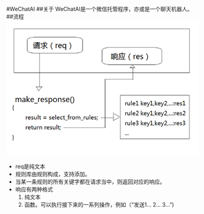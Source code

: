 #WeChatAI
##关于
WeChatAI是一个微信托管程序，亦或是一个聊天机器人。
##流程
![流程图](WeChatAI.png)

+ req是纯文本
+ 规则库由规则构成，支持添加。
+ 当某一条规则的所有关键字都在请求当中，则返回对应的响应。
+ 响应有两种格式
	1. 纯文本
	2. 函数。可以执行接下来的一系列操作，例如（“发送1...  2...  3...”)
